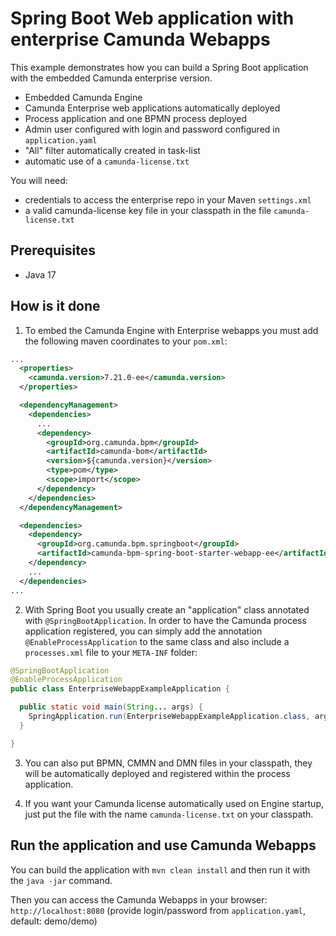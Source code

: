 # Spring Boot Web application with enterprise Camunda Webapps

This example demonstrates how you can build a Spring Boot application with the embedded Camunda enterprise version.

* Embedded Camunda Engine
* Camunda Enterprise web applications automatically deployed
* Process application and one BPMN process deployed
* Admin user configured with login and password configured in `application.yaml`
* "All" filter automatically created in task-list
* automatic use of a `camunda-license.txt`

You will need:

* credentials to access the enterprise repo in your Maven `settings.xml`
* a valid camunda-license key file in your classpath in the file `camunda-license.txt`

## Prerequisites
* Java 17

## How is it done

1. To embed the Camunda Engine with Enterprise webapps you must add the following maven coordinates to your `pom.xml`:

```xml
...
  <properties>
    <camunda.version>7.21.0-ee</camunda.version>
  </properties>

  <dependencyManagement>
    <dependencies>
      ...
      <dependency>
        <groupId>org.camunda.bpm</groupId>
        <artifactId>camunda-bom</artifactId>
        <version>${camunda.version}</version>
        <type>pom</type>
        <scope>import</scope>
      </dependency>
    </dependencies>
  </dependencyManagement>

  <dependencies>
    <dependency>
      <groupId>org.camunda.bpm.springboot</groupId>
      <artifactId>camunda-bpm-spring-boot-starter-webapp-ee</artifactId>
    </dependency>
    ...
  </dependencies>
...
```

2. With Spring Boot you usually create an "application" class annotated with `@SpringBootApplication`. In order to have the Camunda process application
registered, you can simply add the annotation `@EnableProcessApplication` to the same class and also include a `processes.xml` file to your `META-INF` folder:

```java
@SpringBootApplication
@EnableProcessApplication
public class EnterpriseWebappExampleApplication {

  public static void main(String... args) {
    SpringApplication.run(EnterpriseWebappExampleApplication.class, args);
  }

}
```

3. You can also put BPMN, CMMN and DMN files in your classpath, they will be automatically deployed and registered within the process application.

4. If you want your Camunda license automatically used on Engine startup, just put the file with the name `camunda-license.txt` on your classpath. 

## Run the application and use Camunda Webapps

You can build the application with `mvn clean install` and then run it with the `java -jar` command.

Then you can access the Camunda Webapps in your browser: `http://localhost:8080` (provide login/password from `application.yaml`, default: demo/demo)
